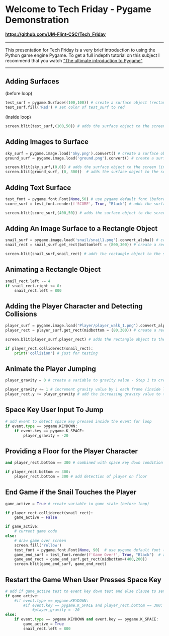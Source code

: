 # Welcome to Tech Friday - Pygame Demonstration
#### https://github.com/UM-Flint-CSC/Tech_Friday
***
This presentation for Tech Friday is a very brief introduction to using the Python game engine Pygame. 
To get a full indepth tutorial on this subject I recommend that you watch ["The ultimate introduction to Pygame"](https://youtu.be/AY9MnQ4x3zk?si=eHUOPduFXs4LrxJO)
***
## Adding Surfaces
(before loop)

```python
test_surf = pygame.Surface((100,100)) # create a surface object (rectangle)
test_surf.fill('Red') # set color of test_surf to red
```

(inside loop)

```python
screen.blit(test_surf,(100,50)) # adds the surface object to the screen (inside loop)
```

## Adding Images to Surface

```python
sky_surf = pygame.image.load('Sky.png').convert() # create a surface object (before loop)
ground_surf = pygame.image.load('ground.png').convert() # create a surface object (before loop)
```
```python
screen.blit(sky_surf,(0,0)) # adds the surface object to the screen (inside loop)
screen.blit(ground_surf, (0, 300))  # adds the surface object to the screen (inside loop)
```

## Adding Text Surface

```python
test_font = pygame.font.Font(None,50) # use pygame default font (before loop)
score_surf = test_font.render(f'SCORE', True, "Black") # adds the surface object to the screen (before loop)
```
```python
screen.blit(score_surf,(400,50)) # adds the surface object to the screen (inside loop)
```

## Adding An Image Surface to a Rectangle Object

```python
snail_surf = pygame.image.load('snail/snail1.png').convert_alpha() # create a surface object (before loop)
snail_rect = snail_surf.get_rect(bottomleft = (800,300)) # create a rectangle object (before loop)
```
```python
screen.blit(snail_surf,snail_rect) # adds the rectangle object to the screen (inside loop)
```

## Animating a Rectangle Object

```python
snail_rect.left -= 4
if snail_rect.right <= 0: 
    snail_rect.left = 800
```

## Adding the Player Character and Detecting Collisions

```python
player_surf = pygame.image.load('Player/player_walk_1.png').convert_alpha() # (before loop)
player_rect = player_surf.get_rect(midbottom = (80,300)) # create a rectangle object (before loop)
```

```python
screen.blit(player_surf,player_rect) # adds the rectangle object to the screen (inside loop)
```
```python
if player_rect.colliderect(snail_rect):
    print('collision') # just for testing
```

## Animate the Player Jumping

```python
player_gravity = 0 # create a variable to gravity value - Step 1 to create a gravity effect (before loop)
```

```python
player_gravity += 1 # increment gravity value by 1 each frame (inside loop)
player_rect.y += player_gravity # add the increasing gravity value to the play recangle y (vertical) position (inside loop)
```

## Space Key User Input To Jump

```python
# add event to detect space key pressed inside the event for loop
if event.type == pygame.KEYDOWN:
    if event.key == pygame.K_SPACE:
        player_gravity = -20
```

## Providing a Floor for the Player Character

```python
and player_rect.bottom == 300 # combined with space key down condition
```

```python
if player_rect.bottom >= 300:
    player_rect.bottom = 300 # add detection of player on floor
```

## End Game if the Snail Touches the Player

```python
game_active = True # create variable to game state (before loop)
```
```python
if player_rect.colliderect(snail_rect):
    game_active = False
```
```python
if game_active:
    # current game code
else:
    # draw game over screen
    screen.fill('Yellow')
    test_font = pygame.font.Font(None, 90)  # use pygame default font (before loop)
    game_end_surf = test_font.render(f'Game Over!', True, "Black")  # adds the surface object to the screen
    game_end_rect = game_end_surf.get_rect(midbottom=(400,200))
    screen.blit(game_end_surf, game_end_rect)
```
## Restart the Game When User Presses Space Key

```python
# add if game_active test to event key down test and else clause to set game_active true
if game_active:
    #if event.type == pygame.KEYDOWN:
        #if event.key == pygame.K_SPACE and player_rect.bottom == 300:  # combined with space key down conditio:
            #player_gravity = -20
else:
    if event.type == pygame.KEYDOWN and event.key == pygame.K_SPACE:
        game_active = True
        snail_rect.left = 800
```

